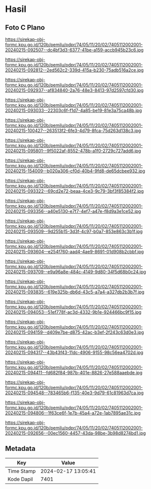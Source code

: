 # Hasil

## Foto C Plano

https://sirekap-obj-formc.kpu.go.id/120b/pemilu/pdpr/74/05/11/20/02/7405112002001-20240215-092507--dc4bf3d3-6377-41be-a159-accb945b23c6.jpg

https://sirekap-obj-formc.kpu.go.id/120b/pemilu/pdpr/74/05/11/20/02/7405112002001-20240215-092812--2ed562c2-339d-415a-b230-75adb516a2ce.jpg

https://sirekap-obj-formc.kpu.go.id/120b/pemilu/pdpr/74/05/11/20/02/7405112002001-20240215-092937--af834840-2a76-48e3-8413-97d2597cfd30.jpg

https://sirekap-obj-formc.kpu.go.id/120b/pemilu/pdpr/74/05/11/20/02/7405112002001-20240215-093033--22303c6f-f1d7-4a85-be19-81e3a75ca48b.jpg

https://sirekap-obj-formc.kpu.go.id/120b/pemilu/pdpr/74/05/11/20/02/7405112002001-20240215-100427--263513f2-6fe3-4d79-8fca-75d263d138c3.jpg

https://sirekap-obj-formc.kpu.go.id/120b/pemilu/pdpr/74/05/11/20/02/7405112002001-20240215-095801--9f5022af-8552-478b-a1f0-2729c727add6.jpg

https://sirekap-obj-formc.kpu.go.id/120b/pemilu/pdpr/74/05/11/20/02/7405112002001-20240215-154009--b020a306-cf0d-40b4-9fd8-de65dcbee932.jpg

https://sirekap-obj-formc.kpu.go.id/120b/pemilu/pdpr/74/05/11/20/02/7405112002001-20240215-093322--69cd2e72-beaa-4ce3-9c79-3bf3f85384f2.jpg

https://sirekap-obj-formc.kpu.go.id/120b/pemilu/pdpr/74/05/11/20/02/7405112002001-20240215-093356--a40e5130-e7f7-4ef7-a47e-f8d9a3e1ce52.jpg

https://sirekap-obj-formc.kpu.go.id/120b/pemilu/pdpr/74/05/11/20/02/7405112002001-20240215-093509--9d255b15-3d3f-4c97-b0a7-853e863c3b1f.jpg

https://sirekap-obj-formc.kpu.go.id/120b/pemilu/pdpr/74/05/11/20/02/7405112002001-20240215-093604--e254f760-aad4-4ae9-8691-01d908b2cbbf.jpg

https://sirekap-obj-formc.kpu.go.id/120b/pemilu/pdpr/74/05/11/20/02/7405112002001-20240215-093709--e9a96a8e-484c-4149-9d80-34f5d68b0c24.jpg

https://sirekap-obj-formc.kpu.go.id/120b/pemilu/pdpr/74/05/11/20/02/7405112002001-20240215-093835--619e325b-db6d-43c5-a7a4-a327db2b3b7f.jpg

https://sirekap-obj-formc.kpu.go.id/120b/pemilu/pdpr/74/05/11/20/02/7405112002001-20240215-094053--51ef778f-ac3d-4332-9b1e-924466bc9f15.jpg

https://sirekap-obj-formc.kpu.go.id/120b/pemilu/pdpr/74/05/11/20/02/7405112002001-20240215-094159--d409e7be-d875-42ac-b3ef-2f243c63d0e3.jpg

https://sirekap-obj-formc.kpu.go.id/120b/pemilu/pdpr/74/05/11/20/02/7405112002001-20240215-094317--43b43f43-11dc-4906-9155-98c56ea4702d.jpg

https://sirekap-obj-formc.kpu.go.id/120b/pemilu/pdpr/74/05/11/20/02/7405112002001-20240215-094411--fd682f84-987b-401e-8826-27e588aaebde.jpg

https://sirekap-obj-formc.kpu.go.id/120b/pemilu/pdpr/74/05/11/20/02/7405112002001-20240215-094548--783465b6-f135-40e3-9d79-61c81963d7ca.jpg

https://sirekap-obj-formc.kpu.go.id/120b/pemilu/pdpr/74/05/11/20/02/7405112002001-20240215-094806--1f63ce6f-1e7b-45a4-a72e-1ab7895ae31c.jpg

https://sirekap-obj-formc.kpu.go.id/120b/pemilu/pdpr/74/05/11/20/02/7405112002001-20240215-092656--00ec1560-4457-43da-98be-3b98d8274bd1.jpg


## Metadata

| Key        | Value               |
| ---------- | ------------------- |
| Time Stamp | 2024-02-17 13:05:41 |
| Kode Dapil | 7401                |



